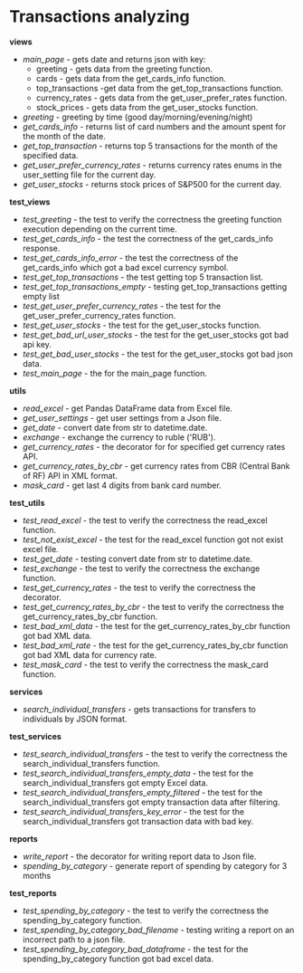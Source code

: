 # Transactions analyzing
**views**
- *main_page* - gets date and returns json with key:
    - greeting - gets data from the greeting function.
    - cards - gets data from the get_cards_info function.
    - top_transactions -get data from the get_top_transactions function.
    - currency_rates - gets data from the get_user_prefer_rates function.
    - stock_prices - gets data from the get_user_stocks function.
- *greeting* - greeting by time (good day/morning/evening/night) 
- *get_cards_info* - returns list of card numbers and the amount spent for 
the month of the date.
- *get_top_transaction* - returns top 5 transactions for the month of 
the specified data.
- *get_user_prefer_currency_rates* - returns currency rates enums in 
the user_setting file for the current day. 
- *get_user_stocks* - returns stock prices of S&P500 for the current day.

**test_views**
- *test_greeting* - the test to verify the correctness the greeting 
function execution depending on the current time.
- *test_get_cards_info* - the test the correctness of the get_cards_info 
response.
- *test_get_cards_info_error* - the test the correctness of 
the get_cards_info which got a bad excel currency symbol.
- *test_get_top_transactions* - the test getting top 5 transaction list.
- *test_get_top_transactions_empty* - testing get_top_transactions getting 
empty list
- *test_get_user_prefer_currency_rates* - the test for 
the get_user_prefer_currency_rates function.
- *test_get_user_stocks* - the test for the get_user_stocks function.
- *test_get_bad_url_user_stocks* - the test for the get_user_stocks got 
bad api key.
- *test_get_bad_user_stocks* - the test for the get_user_stocks got 
bad json data.
- *test_main_page* - the for the main_page function.

**utils**
- *read_excel* - get Pandas DataFrame data from Excel file.
- *get_user_settings* - get user settings from a Json file.
- *get_date* - convert date from str to datetime.date.
- *exchange* - exchange the currency to ruble ('RUB').
- *get_currency_rates* - the decorator for for specified get currency 
rates API.
- *get_currency_rates_by_cbr* - get currency rates from CBR 
(Central Bank of RF) API in XML format.
- *mask_card* - get last 4 digits from bank card number.

**test_utils**
- *test_read_excel* - the test to verify the correctness 
the read_excel function.
- *test_not_exist_excel* - the test for the read_excel function got 
not exist excel file.
- *test_get_date* - testing convert date from str to datetime.date.
- *test_exchange* - the test to verify the correctness 
the exchange function.
- *test_get_currency_rates* - the test to verify the correctness 
the decorator.
- *test_get_currency_rates_by_cbr* - the test to verify the correctness 
the get_currency_rates_by_cbr function. 
- *test_bad_xml_data* - the test for the get_currency_rates_by_cbr 
function got bad XML data.
- *test_bad_xml_rate* - the test for the get_currency_rates_by_cbr 
function got bad XML data for currency rate.
- *test_mask_card* - the test to verify the correctness 
the mask_card function.

**services**
- *search_individual_transfers* - gets transactions for transfers to 
individuals by JSON format.

**test_services**
- *test_search_individual_transfers* - the test to verify the correctness 
the search_individual_transfers function. 
- *test_search_individual_transfers_empty_data* - the test for 
the search_individual_transfers got empty Excel data.
- *test_search_individual_transfers_empty_filtered* - the test for 
the search_individual_transfers got empty transaction data after filtering.
- *test_search_individual_transfers_key_error* - the test for 
the search_individual_transfers got transaction data with bad key.

**reports**
- *write_report* - the decorator for writing report data to Json file.
- *spending_by_category* - generate report of spending by category for 
3 months

**test_reports**
- *test_spending_by_category* - the test to verify the correctness 
the spending_by_category function.
- *test_spending_by_category_bad_filename* - testing writing a report on 
an incorrect path to a json file.
- *test_spending_by_category_bad_dataframe* - the test for 
the spending_by_category function got bad excel data.
